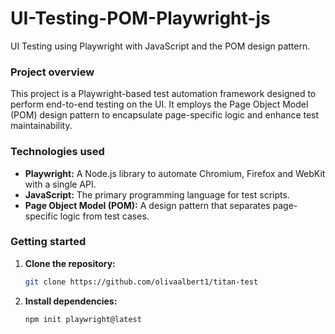 # UI-Testing-POM-Playwright-js
UI Testing using Playwright with JavaScript and the POM design pattern.
### **Project overview**

This project is a Playwright-based test automation framework designed to perform end-to-end testing on the UI. It employs the Page Object Model (POM) design pattern to encapsulate page-specific logic and enhance test maintainability.

### **Technologies used**

* **Playwright:** A Node.js library to automate Chromium, Firefox and WebKit with a single API.
* **JavaScript:** The primary programming language for test scripts.
* **Page Object Model (POM):** A design pattern that separates page-specific logic from test cases.

### **Getting started**

1. **Clone the repository:**
   ```bash
   git clone https://github.com/olivaalbert1/titan-test
   ```
2. **Install dependencies:**
   ```bash
   npm init playwright@latest
   ```